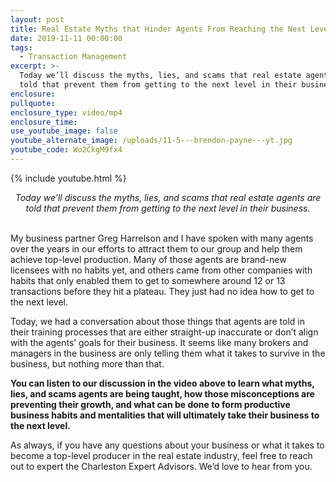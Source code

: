 ```yaml
---
layout: post
title: Real Estate Myths that Hinder Agents From Reaching the Next Level
date: 2019-11-11 00:00:00
tags:
  - Transaction Management
excerpt: >-
  Today we’ll discuss the myths, lies, and scams that real estate agents are
  told that prevent them from getting to the next level in their business.
enclosure:
pullquote:
enclosure_type: video/mp4
enclosure_time:
use_youtube_image: false
youtube_alternate_image: /uploads/11-5---brendon-payne---yt.jpg
youtube_code: Wo2CkgM9fx4
---
```


{% include youtube.html %}

<center><em>Today we&rsquo;ll discuss the myths, lies, and scams that real estate agents are told that prevent them from getting to the next level in their business.</em></center>

<br>My business partner Greg Harrelson and I have spoken with many agents over the years in our efforts to attract them to our group and help them achieve top-level production. Many of those agents are brand-new licensees with no habits yet, and others came from other companies with habits that only enabled them to get to somewhere around 12 or 13 transactions before they hit a plateau. They just had no idea how to get to the next level.

Today, we had a conversation about those things that agents are told in their training processes that are either straight-up inaccurate or don’t align with the agents’ goals for their business. It seems like many brokers and managers in the business are only telling them what it takes to survive in the business, but nothing more than that.

**You can listen to our discussion in the video above to learn what myths, lies, and scams agents are being taught, how those misconceptions are preventing their growth, and what can be done to form productive business habits and mentalities that will ultimately take their business to the next level.**

As always, if you have any questions about your business or what it takes to become a top-level producer in the real estate industry, feel free to reach out to expert the Charleston Expert Advisors. We’d love to hear from you.
